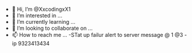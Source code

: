 - 👋 Hi, I’m @XxcodingxX1
- 👀 I’m interested in ...
- 🌱 I’m currently learning ...
- 💞️ I’m looking to collaborate on ...
- 📫 How to reach me ...
-STat up failur alert to server message @ 1 @3 -ip 9323413434
<!---
XxcodingxX1/XxcodingxX1 is a ✨ special ✨ repository because its `README.md` (this file) appears on your GitHub profile.
You can click the Preview link to take a look at your changes.
--->
